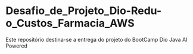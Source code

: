 # Desafio_de_Projeto_Dio-Redu-o_Custos_Farmacia_AWS
Este repositório destina-se a entrega do projeto do BootCamp Dio Java AI Powered
